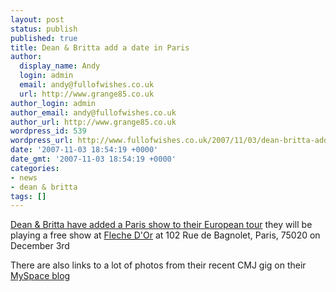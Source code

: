 ```yaml
---
layout: post
status: publish
published: true
title: Dean & Britta add a date in Paris
author:
  display_name: Andy
  login: admin
  email: andy@fullofwishes.co.uk
  url: http://www.grange85.co.uk
author_login: admin
author_email: andy@fullofwishes.co.uk
author_url: http://www.grange85.co.uk
wordpress_id: 539
wordpress_url: http://www.fullofwishes.co.uk/2007/11/03/dean-britta-add-a-date-in-paris/
date: '2007-11-03 18:54:19 +0000'
date_gmt: '2007-11-03 18:54:19 +0000'
categories:
- news
- dean & britta
tags: []
---
```

<p><a href="http://blog.myspace.com/index.cfm?fuseaction=blog.view&friendID=23842982&blogID=325066939">Dean & Britta have added a Paris show to their European tour</a> they will be playing a free show at <a href="http://www.flechedor.fr/">Fleche D'Or</a> at 102 Rue de Bagnolet, Paris, 75020  on December 3rd</p>
<p>There are also links to a lot of photos from their recent CMJ gig on their <a href="http://blog.myspace.com/index.cfm?fuseaction=blog.view&friendID=23842982&blogID=325066939">MySpace blog</a></p>

